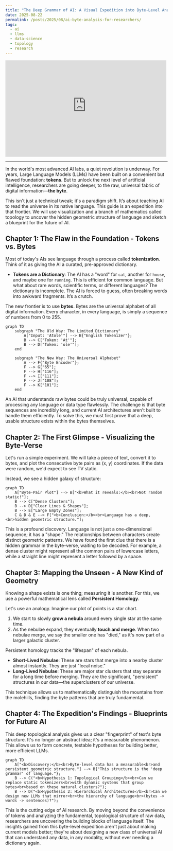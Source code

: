 ```yaml
---
title: "The Deep Grammar of AI: A Visual Expedition into Byte-Level Analysis"
date: 2025-08-22
permalink: /posts/2025/08/ai-byte-analysis-for-researchers/
tags:
  - ai
  - llms
  - data-science
  - topology
  - research
---
```


<iframe width="500" height="300" src="https://www.youtube-nocookie.com/embed/MlBBSUT5X3A?si=fW7NV0mClxwnxW_p" title="YouTube video player" frameborder="0" allow="accelerometer; autoplay; clipboard-write; encrypted-media; gyroscope; picture-in-picture; web-share" referrerpolicy="strict-origin-when-cross-origin" allowfullscreen></iframe>

---
In the world's most advanced AI labs, a quiet revolution is underway. For years, Large Language Models (LLMs) have been built on a convenient but flawed foundation: **tokens**. But to unlock the next level of artificial intelligence, researchers are going deeper, to the raw, universal fabric of digital information—**the byte**.

This isn't just a technical tweak; it's a paradigm shift. It’s about teaching AI to read the universe in its native language. This guide is an expedition into that frontier. We will use visualization and a branch of mathematics called topology to uncover the hidden geometric structure of language and sketch a blueprint for the future of AI.

## Chapter 1: The Flaw in the Foundation - Tokens vs. Bytes

Most of today's AIs see language through a process called **tokenization**. Think of it as giving the AI a curated, pre-approved dictionary.

*   **Tokens are a Dictionary**: The AI has a "word" for `cat`, another for `house`, and maybe one for `running`. This is efficient for common language. But what about rare words, scientific terms, or different languages? The dictionary is incomplete. The AI is forced to guess, often breaking words into awkward fragments. It’s a crutch.

The new frontier is to use **bytes**. Bytes are the universal alphabet of all digital information. Every character, in every language, is simply a sequence of numbers from 0 to 255.

```mermaid
graph TD
    subgraph "The Old Way: The Limited Dictionary"
        A["Input: 'Atole'"] --> B{"English Tokenizer"};
        B --> C["Token: 'At'"];
        B --> D["Token: 'ole'"];
    end

    subgraph "The New Way: The Universal Alphabet"
        A --> F{"Byte Encoder"};
        F --> G["65"];
        F --> H["116"];
        F --> I["111"];
        F --> J["108"];
        F --> K["101"];
    end
```

An AI that understands raw bytes could be truly universal, capable of processing any language or data type flawlessly. The challenge is that byte sequences are incredibly long, and current AI architectures aren't built to handle them efficiently. To solve this, we must first prove that a deep, usable structure exists within the bytes themselves.

## Chapter 2: The First Glimpse - Visualizing the Byte-Verse

Let's run a simple experiment. We will take a piece of text, convert it to bytes, and plot the consecutive byte pairs as (x, y) coordinates. If the data were random, we'd expect to see TV static.

Instead, we see a hidden galaxy of structure:

```mermaid
graph TD
    A["Byte-Pair Plot"] --> B["<b>What it reveals:</b><br>Not random static!"];
    B --> C["Dense Clusters"];
    B --> D["Clear Lines & Shapes"];
    B --> E["Large Empty Zones"];
    C & D & E --> F["<b>Conclusion:</b><br>Language has a deep,<br>hidden geometric structure."];
```

This is a profound discovery. Language is not just a one-dimensional sequence; it has a "shape." The relationships between characters create distinct geometric patterns. We have found the first clue that there is a hidden grammar in the byte-verse, waiting to be decoded. For example, a dense cluster might represent all the common pairs of lowercase letters, while a straight line might represent a letter followed by a space.

## Chapter 3: Mapping the Unseen - A New Kind of Geometry

Knowing a shape exists is one thing; measuring it is another. For this, we use a powerful mathematical lens called **Persistent Homology**.

Let's use an analogy. Imagine our plot of points is a star chart.
1.  We start to slowly **grow a nebula** around every single star at the same time.
2.  As the nebulae expand, they eventually **touch and merge**. When two nebulae merge, we say the smaller one has "died," as it's now part of a larger galactic cluster.

Persistent homology tracks the "lifespan" of each nebula.
*   **Short-Lived Nebulae**: These are stars that merge into a nearby cluster almost instantly. They are just "local noise."
*   **Long-Lived Nebulae**: These are major star clusters that stay separate for a long time before merging. They are the significant, "persistent" structures in our data—the superclusters of our universe.

This technique allows us to mathematically distinguish the mountains from the molehills, finding the byte patterns that are truly fundamental.

## Chapter 4: The Expedition's Findings - Blueprints for Future AI

This deep topological analysis gives us a clear "fingerprint" of text's byte structure. It's no longer an abstract idea; it's a measurable phenomenon. This allows us to form concrete, testable hypotheses for building better, more efficient LLMs.

```mermaid
graph TD
    A["<b>Discovery:</b><br>Byte-level data has a measurable<br>and persistent geometric structure."] --> B{"This structure is the 'deep grammar' of language."};
    B --> C("<b>Hypothesis 1: Topological Grouping</b><br>Can we replace static tokenizers<br>with dynamic systems that group bytes<br>based on these natural clusters?");
    B --> D("<b>Hypothesis 2: Hierarchical Architectures</b><br>Can we design new LLMs that mirror<br>the hierarchy of language<br>(bytes -> words -> sentences)?");
```

This is the cutting edge of AI research. By moving beyond the convenience of tokens and analyzing the fundamental, topological structure of raw data, researchers are uncovering the building blocks of language itself. The insights gained from this byte-level expedition aren't just about making current models better; they're about designing a new class of universal AI that can understand any data, in any modality, without ever needing a dictionary again.
